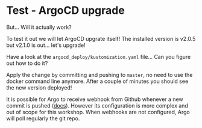 
# Test - ArgoCD upgrade

But... Will it actually work?

To test it out we will let ArgoCD upgrate itself! The installed version is
v2.0.5 but v2.1.0 is out... let's upgrade!

Have a look at the `argocd_deploy/kustomization.yaml` file... Can you figure out how to do it?

Apply the change by committing and pushing to `master`, no need to use the docker command line anymore.
After a couple of minutes you should see the new version deployed!

It is possible for Argo to receive webhook from Github whenever a new
commit is pushed
([docs](https://argoproj.github.io/argo-cd/operator-manual/webhook/)).
However its configuration is more complex and out of scope for this
workshop. When webhooks are not configured, Argo will poll regularly the
git repo.
